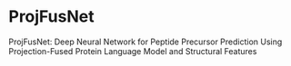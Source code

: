 # ProjFusNet
ProjFusNet: Deep Neural Network for Peptide Precursor Prediction Using Projection-Fused Protein Language Model and Structural Features
